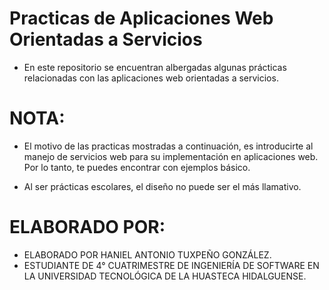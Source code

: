 # Practicas de Aplicaciones Web Orientadas a Servicios
  - En este repositorio se encuentran albergadas algunas prácticas relacionadas con las aplicaciones web orientadas a servicios. 

# NOTA:
  - El motivo de las practicas mostradas a continuación, es introducirte al manejo de servicios web para su implementación en aplicaciones web.
Por lo tanto, te puedes encontrar con ejemplos básico.

  - Al ser prácticas escolares, el diseño no puede ser el más llamativo.

# ELABORADO POR:
  - ELABORADO POR HANIEL ANTONIO TUXPEÑO GONZÁLEZ.
  - ESTUDIANTE DE 4° CUATRIMESTRE DE INGENIERÍA DE SOFTWARE EN LA UNIVERSIDAD TECNOLÓGICA DE LA HUASTECA HIDALGUENSE.
